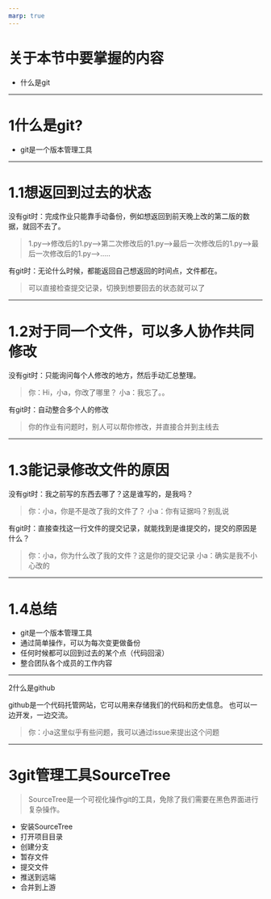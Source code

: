 ```yaml
---
marp: true
---
```

# 关于本节中要掌握的内容

* 什么是git

---
# 1什么是git?
* git是一个版本管理工具

---
# 1.1想返回到过去的状态
没有git时：完成作业只能靠手动备份，例如想返回到前天晚上改的第二版的数据，就回不去了。
> 1.py-->修改后的1.py-->第二次修改后的1.py-->最后一次修改后的1.py-->最后一次修改后的1.py-->.....

有git时：无论什么时候，都能返回自己想返回的时间点，文件都在。
> 可以直接检查提交记录，切换到想要回去的状态就可以了

---

# 1.2对于同一个文件，可以多人协作共同修改
没有git时：只能询问每个人修改的地方，然后手动汇总整理。
> 你：Hi，小a，你改了哪里？
> 小a：我忘了。。

有git时：自动整合多个人的修改
> 你的作业有问题时，别人可以帮你修改，并直接合并到主线去

---
# 1.3能记录修改文件的原因
没有git时：我之前写的东西去哪了？这是谁写的，是我吗？
> 你：小a，你是不是改了我的文件了？
> 小a：你有证据吗？别乱说

有git时：直接查找这一行文件的提交记录，就能找到是谁提交的，提交的原因是什么？
> 你：小a，你为什么改了我的文件？这是你的提交记录
> 小a：确实是我不小心改的

---
# 1.4总结
* git是一个版本管理工具
* 通过简单操作，可以为每次变更做备份
* 任何时候都可以回到过去的某个点（代码回滚）
* 整合团队各个成员的工作内容

---
2什么是github

github是一个代码托管网站，它可以用来存储我们的代码和历史信息。
也可以一边开发，一边交流。
> 你：小a这里似乎有些问题，我可以通过issue来提出这个问题

---
# 3git管理工具SourceTree

> SourceTree是一个可视化操作git的工具，免除了我们需要在黑色界面进行复杂操作。

* 安装SourceTree
* 打开项目目录
* 创建分支
* 暂存文件
* 提交文件
* 推送到远端
* 合并到上游